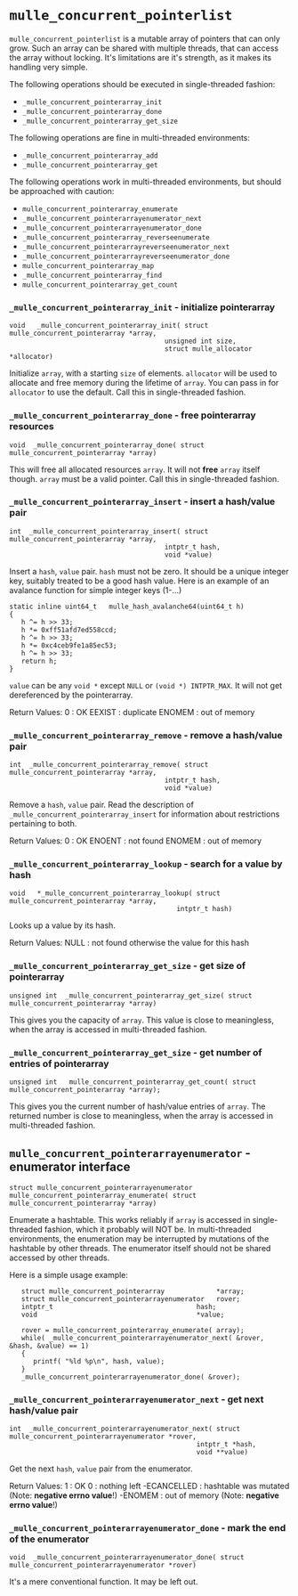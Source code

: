# `mulle_concurrent_pointerlist`

`mulle_concurrent_pointerlist` is a mutable array of pointers that can only
grow. Such an array can be shared with multiple threads, that can access the
array without locking. It's limitations are it's strength, as it makes its
handling very simple.


The following operations should be executed in single-threaded fashion:

* `_mulle_concurrent_pointerarray_init`
* `_mulle_concurrent_pointerarray_done`
* `_mulle_concurrent_pointerarray_get_size`

The following operations are fine in multi-threaded environments:

* `_mulle_concurrent_pointerarray_add`
* `_mulle_concurrent_pointerarray_get`

The following operations work in multi-threaded environments,
but should be approached with caution:

* `mulle_concurrent_pointerarray_enumerate`
* `_mulle_concurrent_pointerarrayenumerator_next`
* `_mulle_concurrent_pointerarrayenumerator_done`
* `_mulle_concurrent_pointerarray_reverseenumerate`
* `_mulle_concurrent_pointerarrayreverseenumerator_next`
* `_mulle_concurrent_pointerarrayreverseenumerator_done`
* `mulle_concurrent_pointerarray_map`
* `_mulle_concurrent_pointerarray_find`
* `mulle_concurrent_pointerarray_get_count`


### `_mulle_concurrent_pointerarray_init` - initialize pointerarray

```
void   _mulle_concurrent_pointerarray_init( struct mulle_concurrent_pointerarray *array,
                                       unsigned int size,
                                       struct mulle_allocator *allocator)
```

Initialize `array`, with a starting `size` of elements. `allocator` will be
used to allocate and free memory during the lifetime of `array`.  You can pass in
for `allocator` to use the default. Call this in single-threaded fashion.


### `_mulle_concurrent_pointerarray_done` - free pointerarray resources

```
void  _mulle_concurrent_pointerarray_done( struct mulle_concurrent_pointerarray *array)
```

This will free all allocated resources `array`. It will not **free** `array`
itself though. `array` must be a valid pointer. Call this in single-threaded
fashion.


### `_mulle_concurrent_pointerarray_insert` - insert a hash/value pair

```
int  _mulle_concurrent_pointerarray_insert( struct mulle_concurrent_pointerarray *array,
                                       intptr_t hash,
                                       void *value)
```

Insert a `hash`, `value` pair.
`hash` must not be zero. It should be a unique integer key, suitably treated to
be a good hash value. Here is an example of an avalance function for simple
integer keys (1-...)

```
static inline uint64_t   mulle_hash_avalanche64(uint64_t h)
{
   h ^= h >> 33;
   h *= 0xff51afd7ed558ccd;
   h ^= h >> 33;
   h *= 0xc4ceb9fe1a85ec53;
   h ^= h >> 33;
   return h;
}
```

`value` can be any `void *` except `NULL` or `(void *) INTPTR_MAX`.  It will
not get dereferenced by the pointerarray.


Return Values:
   0      : OK
   EEXIST : duplicate
   ENOMEM : out of memory


### `_mulle_concurrent_pointerarray_remove` - remove a hash/value pair

```
int  _mulle_concurrent_pointerarray_remove( struct mulle_concurrent_pointerarray *array,
                                       intptr_t hash,
                                       void *value)
```

Remove a `hash`, `value` pair. Read the description of
`_mulle_concurrent_pointerarray_insert` for information about restrictions
pertaining to both.

Return Values:
   0      : OK
   ENOENT : not found
   ENOMEM : out of memory


### `_mulle_concurrent_pointerarray_lookup` - search for a value by hash

```
void   *_mulle_concurrent_pointerarray_lookup( struct mulle_concurrent_pointerarray *array,
                                          intptr_t hash)
```

Looks up a value by its hash.

Return Values:
   NULL  : not found
   otherwise the value for this hash


### `_mulle_concurrent_pointerarray_get_size` - get size of pointerarray

```
unsigned int  _mulle_concurrent_pointerarray_get_size( struct mulle_concurrent_pointerarray *array)
```

This gives you the capacity of `array`. This value is close to
meaningless, when the array is accessed in multi-threaded fashion.


### `_mulle_concurrent_pointerarray_get_size` - get number of entries of pointerarray

```
unsigned int   mulle_concurrent_pointerarray_get_count( struct mulle_concurrent_pointerarray *array);
```

This gives you the current number of hash/value entries of `array`. The returned
number is close to meaningless, when the array is accessed in multi-threaded
fashion.


## `mulle_concurrent_pointerarrayenumerator` - enumerator interface

```
struct mulle_concurrent_pointerarrayenumerator  mulle_concurrent_pointerarray_enumerate( struct mulle_concurrent_pointerarray *array)
```

Enumerate a hashtable. This works reliably if `array` is accessed in
single-threaded fashion, which it probably will NOT be. In multi-threaded
environments, the enumeration may be interrupted by mutations of the hashtable
by other threads. The enumerator itself should not be shared accessed by other threads.

Here is a simple usage example:


```
   struct mulle_concurrent_pointerarray             *array;
   struct mulle_concurrent_pointerarrayenumerator   rover;
   intptr_t                                    hash;
   void                                        *value;

   rover = mulle_concurrent_pointerarray_enumerate( array);
   while( _mulle_concurrent_pointerarrayenumerator_next( &rover, &hash, &value) == 1)
   {
      printf( "%ld %p\n", hash, value);
   }
   _mulle_concurrent_pointerarrayenumerator_done( &rover);
```

### `_mulle_concurrent_pointerarrayenumerator_next` - get next hash/value pair

```
int  _mulle_concurrent_pointerarrayenumerator_next( struct mulle_concurrent_pointerarrayenumerator *rover,
                                               intptr_t *hash,
                                               void **value)
```

Get the next `hash`, `value` pair from the enumerator.

Return Values:
   1           : OK
   0           : nothing left
   -ECANCELLED : hashtable was mutated (Note: **negative errno value**!)
   -ENOMEM     : out of memory         (Note: **negative errno value**!)


### `_mulle_concurrent_pointerarrayenumerator_done` - mark the end of the enumerator

```
void  _mulle_concurrent_pointerarrayenumerator_done( struct mulle_concurrent_pointerarrayenumerator *rover)
```

It's a mere conventional function. It may be left out.



